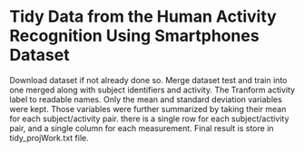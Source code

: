 
# Tidy Data from the Human Activity Recognition Using Smartphones Dataset

Download dataset if not already done so. Merge dataset test and train into one merged along with subject identifiers and activity. The Tranform activity label to readable names. Only the mean and standard deviation variables were kept. Those variables were further summarized by taking their mean for each subject/activity pair.  there is a single row for each subject/activity pair, and a single column for each measurement. Final result is store in tidy_projWork.txt file.
